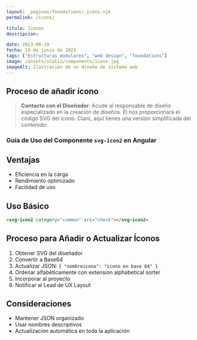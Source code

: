 ```yaml
---
layout: _paginas/foundations/_icons.njk
permalink: /icons/

titulo: Iconos
descripcion:

date: 2023-06-19
fecha: 19 de junio de 2023
tags: ["Estructuras modulares", "web design", "foundations"]
image: /assets/static/components/icons.jpg
imageAlt: Ilustración de un diseño de sistema web
---
```


## Proceso de añadir ícono

> **Contacto con el Diseñador**: Acude al responsable de diseño especializado en la creación de diseños. Él nos proporcionará el código SVG del ícono.
> Claro, aquí tienes una versión simplificada del contenido:

### Guía de Uso del Componente `svg-icon2` en Angular

## Ventajas

- Eficiencia en la carga
- Rendimiento optimizado
- Facilidad de uso

## Uso Básico

```html
<svg-icon2 category="common" src="check"></svg-icon2>
```

## Proceso para Añadir o Actualizar Íconos

1. Obtener SVG del diseñador
2. Convertir a Base64
3. Actualizar JSON: `{ "nombreicono": "icono en base 64" }`
4. Ordenar alfabéticamente con extension alphabetical sorter
5. Incorporar al proyecto
6. Notificar al Lead de UX Layout

## Consideraciones

- Mantener JSON organizado
- Usar nombres descriptivos
- Actualización automática en toda la aplicación
